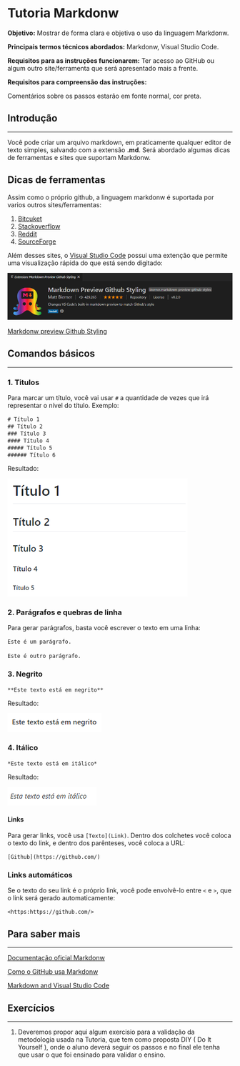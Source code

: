 # Tutoria Markdonw

<strong>Objetivo:</strong> Mostrar de forma clara e objetiva o uso da linguagem Markdonw.

<strong>Principais termos técnicos abordados:</strong> Markdonw, Visual Studio Code.

<strong>Requisitos para as instruções funcionarem:</strong> Ter acesso ao GitHub ou algum outro site/ferramenta que será apresentado mais a frente. 

<strong>Requisitos para compreensão das instruções:</strong> 

 Comentários sobre os passos estarão em fonte normal, cor preta.

## Introdução
---
Você pode criar um arquivo markdown, em praticamente qualquer editor de texto simples, salvando com a extensão <strong>.md</strong>. Será abordado algumas dicas de ferramentas e sites que suportam Markdonw.  

## Dicas de ferramentas
Assim como o próprio github, a linguagem markdonw é suportada por varios outros sites/ferramentas:
1. [Bitcuket](https://bitbucket.org/)
2. [Stackoverflow](https://stackoverflow.com/)
3. [Reddit](https://www.reddit.com/)
4. [SourceForge](https://sourceforge.net/)

Além desses sites, o [Visual Studio Code](https://code.visualstudio.com/) possui uma extenção que permite uma visualização rápida do que está sendo digitado:

![Markdonw preview Github Styling](https://github.com/Ewertonslv/Tutoria/blob/main/Markdonw/imagens/exten%C3%A7%C3%A3o_markdonw_para_vs_code.PNG)

[Markdonw preview Github Styling](https://marketplace.visualstudio.com/items?itemName=bierner.markdown-preview-github-styles)




## Comandos básicos 
---

### 1. Titulos
Para marcar um título, você vai usar ```#``` a quantidade de vezes que irá representar o nível do título. Exemplo:

```
# Título 1 
## Título 2 
### Título 3 
#### Título 4 
##### Título 5
###### Título 6
```
Resultado: 

![](https://github.com/Ewertonslv/Tutoria/blob/main/Markdonw/imagens/titulo_result.PNG)

### 2. Parágrafos e quebras de linha
Para gerar parágrafos, basta você escrever o texto em uma linha:
```
Este é um parágrafo.
  
Este é outro parágrafo.
```

### 3. Negrito
```
**Este texto está em negrito**
```

Resultado: 

![](https://github.com/Ewertonslv/Tutoria/blob/main/Markdonw/imagens/negrito_result.PNG)

### 4. Itálico
```
*Este texto está em itálico*
```

Resultado:

![](https://github.com/Ewertonslv/Tutoria/blob/main/Markdonw/imagens/result_italico.PNG)

#### Links
Para gerar links, você usa ```[Texto](Link)```. Dentro dos colchetes você coloca o texto do link, e dentro dos parênteses, você coloca a URL:

```
[Github](https://github.com/)
```

### Links automáticos
Se o texto do seu link é o próprio link, você pode envolvê-lo entre ```<``` e ```>```, que o link será gerado automaticamente:

```
<https:https://github.com/>
```


## Para saber mais
--- 
[Documentação oficial Markdonw](https://daringfireball.net/projects/markdown/) 

[Como o GitHub usa Markdonw](https://docs.github.com/en/github/writing-on-github/getting-started-with-writing-and-formatting-on-github)

[Markdown and Visual Studio Code](https://code.visualstudio.com/docs/languages/markdown)
## Exercícios
---
1. Deveremos propor aqui algum exercisio para a validação da metodologia usada na Tutoria, que tem como proposta DIY ( Do It Yourself ), onde o aluno deverá seguir os passos e no final ele tenha que usar o que foi ensinado para validar o ensino.
